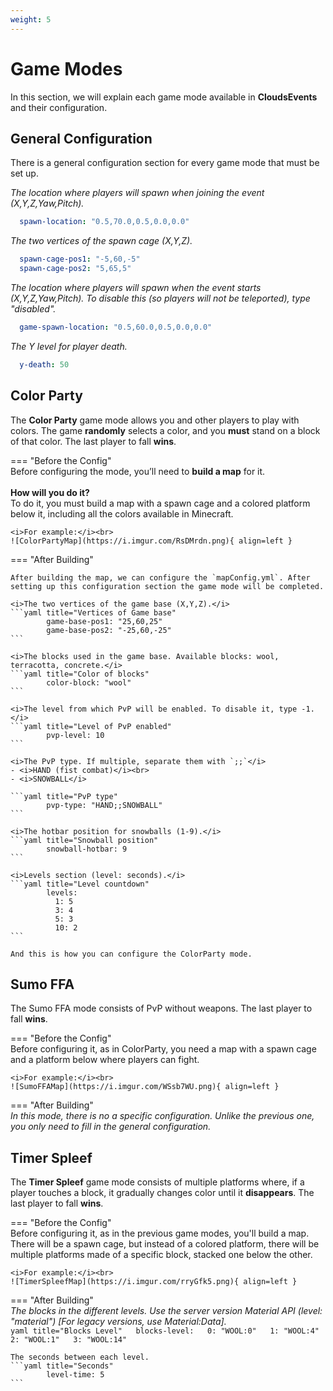 ```yaml
---  
weight: 5  
---  
```


# Game Modes

In this section, we will explain each game mode available in <b>CloudsEvents</b> and their configuration.  

## General Configuration
There is a general configuration section for every game mode that must be set up.

<i>The location where players will spawn when joining the event (X,Y,Z,Yaw,Pitch).</i>  
```yaml title="Coordinates"  
  spawn-location: "0.5,70.0,0.5,0.0,0.0"  
```
<i>The two vertices of the spawn cage (X,Y,Z).</i>  
```yaml title="Cage Coordinates"  
  spawn-cage-pos1: "-5,60,-5"  
  spawn-cage-pos2: "5,65,5"  
```  

<i>The location where players will spawn when the event starts (X,Y,Z,Yaw,Pitch). To disable this (so players will not be teleported), type "disabled".</i> 
```yaml title="Game Spawn"  
  game-spawn-location: "0.5,60.0,0.5,0.0,0.0"  
```  

<i>The Y level for player death.</i>  
```yaml title="Player Death"  
  y-death: 50  
```  

## Color Party 

The <b>Color Party</b> game mode allows you and other players to play with colors. The game <b>randomly</b> selects a color, and you <b>must</b> stand on a block of that color. The last player to fall <b>wins</b>.  

=== "Before the Config"  
    Before configuring the mode, you’ll need to <b>build a map</b> for it.<br><br> 
    <b>How will you do it?</b><br> 
    To do it, you must build a map with a spawn cage and a colored platform below it, including all the colors available in Minecraft.<br>
    
    <i>For example:</i><br> 
    ![ColorPartyMap](https://i.imgur.com/RsDMrdn.png){ align=left }  

=== "After Building"  

    After building the map, we can configure the `mapConfig.yml`. After setting up this configuration section the game mode will be completed.  

    <i>The two vertices of the game base (X,Y,Z).</i>  
    ```yaml title="Vertices of Game base"  
            game-base-pos1: "25,60,25"  
            game-base-pos2: "-25,60,-25"  
    ```  

    <i>The blocks used in the game base. Available blocks: wool, terracotta, concrete.</i>  
    ```yaml title="Color of blocks"  
            color-block: "wool"  
    ```  

    <i>The level from which PvP will be enabled. To disable it, type -1.</i>  
    ```yaml title="Level of PvP enabled"  
            pvp-level: 10  
    ```  

    <i>The PvP type. If multiple, separate them with `;;`</i>  
    - <i>HAND (fist combat)</i><br>
    - <i>SNOWBALL</i>

    ```yaml title="PvP type"  
            pvp-type: "HAND;;SNOWBALL"  
    ```  

    <i>The hotbar position for snowballs (1-9).</i> 
    ```yaml title="Snowball position"  
            snowball-hotbar: 9  
    ```  

    <i>Levels section (level: seconds).</i>  
    ```yaml title="Level countdown"  
            levels:  
              1: 5  
              3: 4  
              5: 3  
              10: 2  
    ```  

    And this is how you can configure the ColorParty mode.  

## Sumo FFA  
The Sumo FFA mode consists of PvP without weapons. The last player to fall <b>wins</b>.  

=== "Before the Config"  
    Before configuring it, as in ColorParty, you need a map with a spawn cage and a platform below where players can fight.<br> 

    <i>For example:</i><br>
    ![SumoFFAMap](https://i.imgur.com/WSsb7WU.png){ align=left }  

=== "After Building"  
    <i>In this mode, there is no a specific configuration. Unlike the previous one, you only need to fill in the general configuration.</i>

## Timer Spleef  
The <b>Timer Spleef</b> game mode consists of multiple platforms where, if a player touches a block, it gradually changes color until it <b>disappears</b>. The last player to fall <b>wins</b>.  

=== "Before the Config"  
    Before configuring it, as in the previous game modes, you'll build a map. There will be a spawn cage, but instead of a colored platform, there will be multiple platforms made of a specific block, stacked one below the other.<br> 

    <i>For example:</i><br>  
    ![TimerSpleefMap](https://i.imgur.com/rryGfk5.png){ align=left }  

=== "After Building"  
    <i>The blocks in the different levels. Use the server version Material API (level: "material") [For legacy versions, use Material:Data].</i>  
    ```yaml title="Blocks Level"  
            blocks-level:  
            0: "WOOL:0"  
            1: "WOOL:4"  
            2: "WOOL:1"  
            3: "WOOL:14"  
    ```  

    The seconds between each level.  
    ```yaml title="Seconds"  
            level-time: 5  
    ```